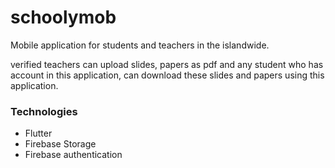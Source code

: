 # schoolymob

Mobile application for students and teachers in the islandwide.

verified teachers can upload slides, papers as pdf and any student who has account in this application, can download these slides and papers using this application.

### Technologies
 * Flutter
 * Firebase Storage
 * Firebase authentication
